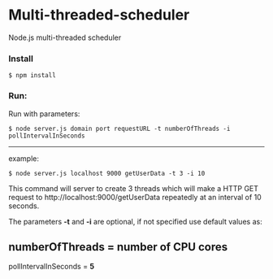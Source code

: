 # Multi-threaded-scheduler
Node.js multi-threaded scheduler

### Install
`$ npm install`

### Run:

Run with parameters:

`$ node server.js domain port requestURL -t numberOfThreads -i pollIntervalInSeconds`

---

example:

`$ node server.js localhost 9000 getUserData -t 3 -i 10`


This command will server to create 3 threads which will make a HTTP GET request to http://localhost:9000/getUserData repeatedly at an interval of 10 seconds.

The parameters **-t** and **-i** are optional, if not specified use default values as:

numberOfThreads = **number of CPU cores**
--
pollIntervalInSeconds = **5**
